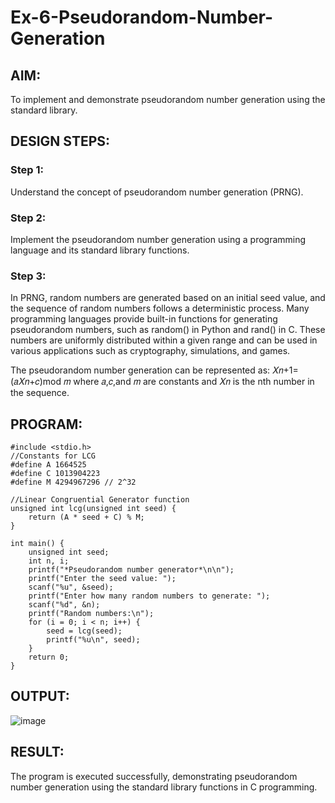 # Ex-6-Pseudorandom-Number-Generation
## AIM:

To implement and demonstrate pseudorandom number generation using the standard library.

## DESIGN STEPS:
### Step 1:
Understand the concept of pseudorandom number generation (PRNG).

### Step 2:
Implement the pseudorandom number generation using a programming language and its standard library functions.

### Step 3:
In PRNG, random numbers are generated based on an initial seed value, and the sequence of random numbers follows a deterministic process.
Many programming languages provide built-in functions for generating pseudorandom numbers, such as random() in Python and rand() in C.
These numbers are uniformly distributed within a given range and can be used in various applications such as cryptography, simulations, and games.

The pseudorandom number generation can be represented as:
𝑋𝑛+1=(𝑎𝑋𝑛+𝑐)mod 𝑚 
where 𝑎,𝑐,and 𝑚 are constants and 𝑋𝑛 is the nth number in the sequence.

## PROGRAM:
```
#include <stdio.h>
//Constants for LCG
#define A 1664525
#define C 1013904223
#define M 4294967296 // 2^32

//Linear Congruential Generator function
unsigned int lcg(unsigned int seed) {
    return (A * seed + C) % M;
}

int main() {
    unsigned int seed;
    int n, i;
    printf("*Pseudorandom number generator*\n\n");
    printf("Enter the seed value: ");
    scanf("%u", &seed);
    printf("Enter how many random numbers to generate: ");
    scanf("%d", &n);
    printf("Random numbers:\n");
    for (i = 0; i < n; i++) {
        seed = lcg(seed);
        printf("%u\n", seed);
    }
    return 0;
}
```
## OUTPUT:
![image](https://github.com/user-attachments/assets/67d4f092-e23d-4db6-bcea-dfd1071e4495)


## RESULT:

The program is executed successfully, demonstrating pseudorandom number generation using the standard library functions in C programming.
